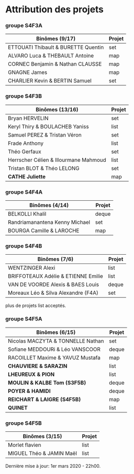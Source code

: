 # Attribution des projets

### groupe S4F3A

| Binômes (9/17)| Projet
|---|---
| ETTOUATI Thibault & BURETTE Quentin | set
| ALVARO Luca & THEBAULT Antoine | map
| CORNEC Benjamin & Nathan CLAUSSE | map
| GNAGNE James | map
| CHARLIER Kevin & BERTIN Samuel | set

### groupe S4F3B

| Binômes (13/16) | Projet
|---|---
| Bryan HERVELIN | set
| Keryl Thiry & BOULACHEB Yaniss | list
| Samuel PEREZ & Tristan Véron | set
| Frade Anthony | list
| Théo Gerfaux | set
| Herrscher Célien & Illourmane Mahmoud | list
| Tristan BLOT & Théo LELONG | set
| **CATHE Juliette** | map

### groupe S4F4A

| Binômes (4/14) | Projet
|---|---
| BELKOLLI Khalil | deque
| Randriamanantena Kenny Michael | set
| BOURGA Camille & LAROCHE | map

### groupe S4F4B

| Binômes (7/6) | Projet
|---|---
| WENTZINGER Alexi | list
| BRIFFOTEAUX Adélie & ETIENNE Emilie | list
| VAN DE VOORDE Alexis & BAES Louis | deque
| Moreaux Léo & Silva Alexandre (F4A) | set

plus de projets list acceptés.

### groupe S4F5A

| Binômes (6/15) | Projet
|---|---
| Nicolas MACZYTA & TONNELLE Nathan | set
| Sofiane MEDDOURi & Léo VANSCOOR | deque
| RACOILLET Maxime & YAVUZ Mustafa | map
| **CHAUVIERE & SARAZIN** | list
| **LHEUREUX & PION** | list
| **MOULIN & KALBE Tom (S3F5B)** | deque
| **POYER & HAMIDI** | deque
| **REICHART & LAIGRE (S4F5B)** | map
| **QUINET** | list 

### groupe S4F5B

| Binômes (3/15) | Projet
|---|---
| Morlet flavien | list
| MIGUEL Théo & JAMIN Maël | list

Dernière mise à jour: 1er mars 2020 - 22h00.
